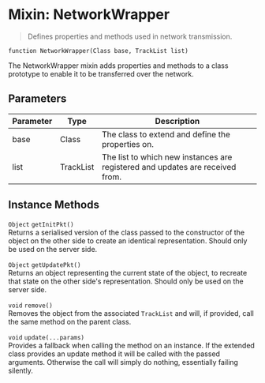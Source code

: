 # Mixin: NetworkWrapper
> Defines properties and methods used in network transmission.

```
function NetworkWrapper(Class base, TrackList list)
```
The NetworkWrapper mixin adds properties and methods to a class prototype to enable it to be transferred over the network.

## Parameters
| Parameter | Type      | Description |
|-----------|-----------|-------------|
| base      | Class | The class to extend and define the properties on. |
| list      | TrackList | The list to which new instances are registered and updates are received from. |

## Instance Methods

`Object` `getInitPkt()`  
Returns a serialised version of the class passed to the constructor of the object on the other side to create an identical representation. Should only be used on the server side.

`Object` `getUpdatePkt()`  
Returns an object representing the current state of the object, to recreate that state on the other side's representation. Should only be used on the server side.

`void` `remove()`  
Removes the object from the associated `TrackList` and will, if provided, call the same method on the parent class.

`void` `update(...params)`  
Provides a fallback when calling the method on an instance. If the extended class provides an update method it will be called with the passed arguments. Otherwise the call will simply do nothing, essentially failing silently.
